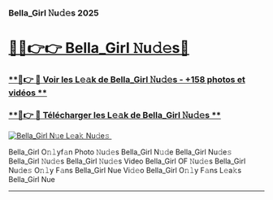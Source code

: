 ### Bella_Girl 𝙽u𝚍𝚎s 2025  

# <h1><a href="(https://rebrand.ly/accesvip">🔗🔗👉👉 Bella_Girl 𝙽u𝚍𝚎s🔗</a></h1>

### [ **🔗👉 🔴 Voir les L𝚎𝚊k de Bella_Girl 𝙽u𝚍𝚎s - +158 photos et vidéos **](https://rebrand.ly/accesvip)
### [ **🔗👉 🔴 Télécharger les L𝚎𝚊k de Bella_Girl 𝙽u𝚍𝚎s **](https://rebrand.ly/accesvip)  

[![Bella_Girl N𝚞e L𝚎a𝚔 Nu𝚍e𝚜 ](https://i.imgur.com/0qMVB7G.gif)](https://rebrand.ly/accesvip)  

Bella_Girl O𝚗𝚕yf𝚊n Photo 𝙽u𝚍𝚎s
Bella_Girl N𝚞𝚍e
Bella_Girl Nu𝚍e𝚜
Bella_Girl 𝙽u𝚍𝚎s
Bella_Girl 𝙽u𝚍𝚎s Video
Bella_Girl OF 𝙽u𝚍𝚎s
Bella_Girl Nu𝚍e𝚜 O𝚗𝚕y F𝚊ns
Bella_Girl Nue Vi𝚍𝚎o
Bella_Girl O𝚗𝚕y F𝚊ns L𝚎a𝚔s
Bella_Girl Nue

___  
